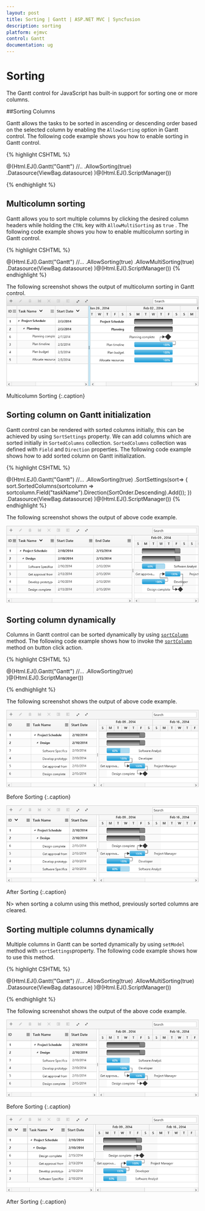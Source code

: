 ```yaml
---
layout: post
title: Sorting | Gantt | ASP.NET MVC | Syncfusion
description: sorting
platform: ejmvc
control: Gantt
documentation: ug
---
```


# Sorting

The Gantt control for JavaScript has built-in support for sorting one or more columns.

##Sorting Columns

Gantt allows the tasks to be sorted in ascending or descending order based on the selected column by enabling the `AllowSorting` option in Gantt control. The following code example shows you how to enable sorting in Gantt control.

{% highlight CSHTML %}

@(Html.EJ().Gantt("Gantt")
//..
.AllowSorting(true)
.Datasource(ViewBag.datasource)
)@(Html.EJ().ScriptManager())

{% endhighlight %}

## Multicolumn sorting

Gantt allows you to sort multiple columns by clicking the desired column headers while holding the `CTRL` key with `AllowMultiSorting` as `true` . The following code example shows you how to enable multicolumn sorting in Gantt control.

{% highlight CSHTML %}

@(Html.EJ().Gantt("Gantt")
//...
.AllowSorting(true)
.AllowMultiSorting(true)
.Datasource(ViewBag.datasource)
)@(Html.EJ().ScriptManager())
{% endhighlight %}

The following screenshot shows the output of multicolumn sorting in Gantt control.
![](Sorting_images/Sorting_img1.png)

Multicolumn Sorting
{:.caption}

## Sorting column on Gantt initialization

Gantt control can be rendered with sorted columns initially, this can be achieved by using `SortSettings` property. We can add columns which are sorted initially in `SortedColumns` collection. `SortedColumns` collection was defined with `Field` and `Direction` properties. The following code example shows how to add sorted column on Gantt initialization.

{% highlight CSHTML %}

@(Html.EJ().Gantt("Gantt")
//...
.AllowSorting(true)
.SortSettings(sort=>
	{
	 sort.SortedColumns(sortcolumn =>
		 sortcolumn.Field("taskName").Direction(SortOrder.Descending).Add());
	})
.Datasource(ViewBag.datasource)
)@(Html.EJ().ScriptManager())
{% endhighlight %}

The following screenshot shows the output of above code example.

![](Sorting_images/Sorting_img2.png)

## Sorting column dynamically

Columns in Gantt control can be sorted dynamically by using [`sortColumn`](/api/js/ejgantt#methods:sortcolumn "sortColumn(mappingName, columnSortDirection)") method. The following code example shows how to invoke the [`sortColumn`](/api/js/ejgantt#methods:sortcolumn "sortColumn(mappingName, columnSortDirection)") method on button click action.

{% highlight CSHTML %}

@(Html.EJ().Gantt("Gantt")
//...
.AllowSorting(true)
)@(Html.EJ().ScriptManager())

 <script type="text/javascript">
$("#sort_column").click(function(){ 
        $("#Gantt").ejGantt("sortColumn", "taskID", ej.sortOrder.Descending);
    });
 </script>
{% endhighlight %}

The following screenshot shows the output of above code example.

![](Sorting_images/Sorting_img3.png)

Before Sorting
{:.caption}

![](Sorting_images/Sorting_img4.png)

After Sorting
{:.caption}

N> when sorting a column using this method, previously sorted columns are cleared.

## Sorting multiple columns dynamically

Multiple columns in Gantt can be sorted dynamically by using `setModel` method with `sortSettings`property. The following code example shows how to use this method.

{% highlight CSHTML %}

@(Html.EJ().Gantt("Gantt")
//...
.AllowSorting(true)
.AllowMultiSorting(true)
.Datasource(ViewBag.datasource)
)@(Html.EJ().ScriptManager())

<script type="text/javascript">
$("#sort_column").click(function() {
        var sortedColumns = [
             { field: "taskID", direction: ej.sortOrder.Descending },
             { field: "taskName", direction: ej.sortOrder.Descending }
            ];
        var sortSettings = {
                sortedColumns: sortedColumns
            };
        var ganttObj = $("#Gantt").ejGantt("instance");
            ganttObj.setModel({ "sortSettings": sortSettings });
    });
 </script>
{% endhighlight %}

The following screenshot shows the output of the above code example.

![](Sorting_images/Sorting_img3.png)

Before Sorting
{:.caption}

![](Sorting_images/Sorting_img5.png)

After Sorting
{:.caption}
